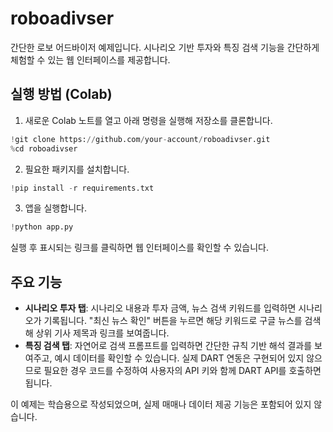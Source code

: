 # roboadivser

간단한 로보 어드바이저 예제입니다. 시나리오 기반 투자와 특징 검색 기능을 간단하게 체험할 수 있는 웹 인터페이스를 제공합니다.

## 실행 방법 (Colab)
1. 새로운 Colab 노트를 열고 아래 명령을 실행해 저장소를 클론합니다.
```python
!git clone https://github.com/your-account/roboadivser.git
%cd roboadivser
```
2. 필요한 패키지를 설치합니다.
```python
!pip install -r requirements.txt
```
3. 앱을 실행합니다.
```python
!python app.py
```
   실행 후 표시되는 링크를 클릭하면 웹 인터페이스를 확인할 수 있습니다.

## 주요 기능
- **시나리오 투자 탭**: 시나리오 내용과 투자 금액, 뉴스 검색 키워드를 입력하면 시나리오가 기록됩니다. "최신 뉴스 확인" 버튼을 누르면 해당 키워드로 구글 뉴스를 검색해 상위 기사 제목과 링크를 보여줍니다.
- **특징 검색 탭**: 자연어로 검색 프롬프트를 입력하면 간단한 규칙 기반 해석 결과를 보여주고, 예시 데이터를 확인할 수 있습니다. 실제 DART 연동은 구현되어 있지 않으므로 필요한 경우 코드를 수정하여 사용자의 API 키와 함께 DART API를 호출하면 됩니다.

이 예제는 학습용으로 작성되었으며, 실제 매매나 데이터 제공 기능은 포함되어 있지 않습니다.
